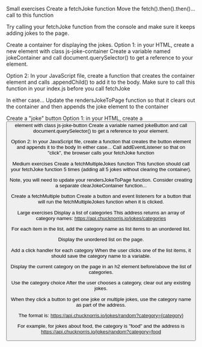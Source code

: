 Small exercises
Create a fetchJoke function
Move the fetch().then().then()... call to this function

Try calling your fetchJoke function from the console and make sure it keeps adding jokes to the page.

Create a container for displaying the jokes.
Option 1: in your HTML, create a new element with class js-joke-container
Create a variable named jokeContainer and call document.querySelector() to get a reference to your element.

Option 2: In your JavaScript file, create a function that creates the container element and calls .appendChild() to add it to the body.
Make sure to call this function in your index.js before you call fetchJoke

In either case...
Update the rendersJokeToPage function so that it clears out the container and then appends the joke element to the container

Create a "joke" button
Option 1: in your HTML, create a <button> element with class js-joke-button
Create a variable named jokeButton and call document.querySelector() to get a reference to your element.

Option 2: In your JavaScript file, create a function that creates the button element and appends it to the body
In either case...
Call addEventListener so that on "click", the browser calls your fetchJoke function

Medium exercises
Create a fetchMultipleJokes function
This function should call your fetchJoke function 5 times (adding all 5 jokes without clearing the container).

Note, you will need to update your rendersJokeToPage function. Consider creating a separate clearJokeContainer function...

Create a fetchMultiple button
Create a button and event listeners for a button that will run the fetchMultipleJokes function when it is clicked.

Large exercises
Display a list of categories
This address returns an array of category names: https://api.chucknorris.io/jokes/categories

For each item in the list, add the category name as list items to an unordered list.

Display the unordered list on the page.

Add a click handler for each category
When the user clicks one of the list items, it should save the category name to a variable.

Display the current category on the page in an h2 element before/above the list of categories.

Use the category choice
After the user chooses a category, clear out any existing jokes.

When they click a button to get one joke or multiple jokes, use the category name as part of the address.

The format is: https://api.chucknorris.io/jokes/random?category={category}

For example, for jokes about food, the category is "food" and the address is https://api.chucknorris.io/jokes/random?category=food